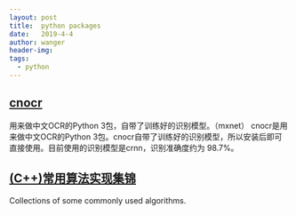 ```yaml
---
layout: post
title:  python packages
date:   2019-4-4
author: wanger
header-img: 
tags: 
  - python
---
```


## [cnocr](https://github.com/breezedeus/cnocr)
用来做中文OCR的Python 3包，自带了训练好的识别模型。（mxnet）
cnocr是用来做中文OCR的Python 3包。cnocr自带了训练好的识别模型，所以安装后即可直接使用。目前使用的识别模型是crnn，识别准确度约为 98.7%。

## [(C++)常用算法实现集锦](https://github.com/zimpha/algorithmic-library)

Collections of some commonly used algorithms.
